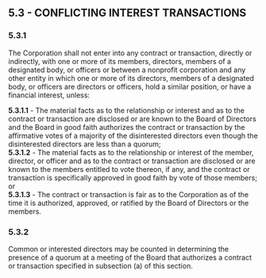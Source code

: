 ## **5.3 - CONFLICTING INTEREST TRANSACTIONS**

### **5.3.1**

The Corporation shall not enter into any contract or transaction, directly or indirectly, with one or more of its members, directors, members of a designated body, or officers or between a nonprofit corporation and any other entity in which one or more of its directors, members of a designated body, or officers are directors or officers, hold a similar position, or have a financial interest, unless:

   **5.3.1.1** - The material facts as to the relationship or interest and as to the contract or transaction are disclosed or are known to the Board of Directors and the Board in good faith authorizes the contract or transaction by the affirmative votes of a majority of the disinterested directors even though the disinterested directors are less than a quorum;  
   **5.3.1.2** - The material facts as to the relationship or interest of the member, director, or officer and as to the contract or transaction are disclosed or are known to the members entitled to vote thereon, if any, and the contract or transaction is specifically approved in good faith by vote of those members; or  
   **5.3.1.3** - The contract or transaction is fair as to the Corporation as of the time it is authorized, approved, or ratified by the Board of Directors or the members.

### **5.3.2**

Common or interested directors may be counted in determining the presence of a quorum at a meeting of the Board that authorizes a contract or transaction specified in subsection (a) of this section.
